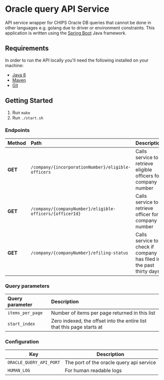 # Oracle query API Service
API service wrapper for CHIPS Oracle DB queries that cannot be done in other languages e.g. golang due to driver or environment constraints. This application is written using the [Spring Boot](http://projects.spring.io/spring-boot/) Java framework.

## Requirements
In order to run the API locally you'll need the following installed on your machine:

- [Java 8](http://www.oracle.com/technetwork/java/javase/downloads/jdk8-downloads-2133151.html)
- [Maven](https://maven.apache.org/download.cgi)
- [Git](https://git-scm.com/downloads)

## Getting Started
1. Run `make`
2. Run `./start.sh`

### Endpoints

Method    | Path                                                     | Description
:---------|:---------------------------------------------------------|:-----------
**GET**   | `/company/{incorporationNumber}/eligible-officers`       | Calls service to retrieve eligible officers for company number
**GET**   | `/company/{companyNumber}/eligible-officers/{officerId}` | Calls service to retrieve officer for company number
**GET**   | `/company/{companyNumber}/efiling-status`                | Calls service to check if company has filed in the past thirty days

### Query parameters
Query parameter  | Description
:----------------|:-----------
`items_per_page` | Number of items per page returned in this list
`start_index`    | Zero indexed, the offset into the entire list that this page starts at


### Configuration

Key                | Description
-------------------|------------------------------------
`ORACLE_QUERY_API_PORT`|The port of the oracle query api service
`HUMAN_LOG`            |For human readable logs